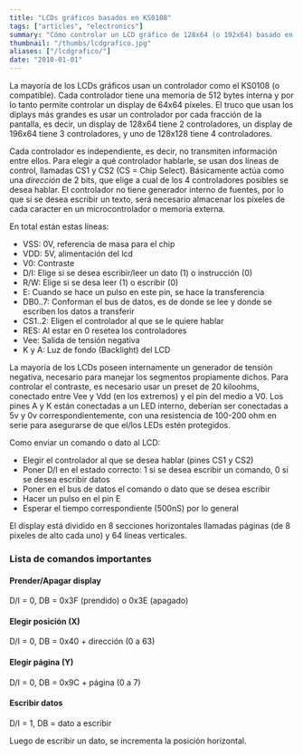 ```yaml
---
title: "LCDs gráficos basados en KS0108"
tags: ["articles", "electronics"]
summary: "Cómo controlar un LCD gráfico de 128x64 (o 192x64) basado en KS0108, usando un microcontrolador y dos puertos de E/S."
thumbnail: "/thumbs/lcdgrafico.jpg"
aliases: ["/lcdgrafico/"]
date: "2010-01-01"
---
```

La mayoría de los LCDs gráficos usan un controlador como el KS0108 (o compatible). Cada controlador tiene una memoria de 512 bytes interna y por lo tanto permite controlar un display de 64x64 píxeles. El truco que usan los diplays más grandes es usar un controlador por cada fracción de la pantalla, es decir, un display de 128x64 tiene 2 controladores, un display de 196x64 tiene 3 controladores, y uno de 128x128 tiene 4 controladores.

Cada controlador es independiente, es decir, no transmiten información entre ellos. Para elegir a qué controlador hablarle, se usan dos líneas de control, llamadas CS1 y CS2 (CS = Chip Select). Básicamente actúa como una *dirección* de 2 bits, que elige a cual de los 4 controladores posibles se desea hablar. El controlador no tiene generador interno de fuentes, por lo que si se desea escribir un texto, será necesario almacenar los píxeles de cada caracter en un microcontrolador o memoria externa.

En total están estas líneas:	
	
* VSS: 0V, referencia de masa para el chip
* VDD: 5V, alimentación del lcd
* V0: Contraste
* D/I: Elige si se desea escribir/leer un dato (1) o instrucción (0)
* R/W: Elige si se desa leer (1) o escribir (0)
* E: Cuando se hace un pulso en este pin, se hace la transferencia
* DB0..7: Conforman el bus de datos, es de donde se lee y donde se escriben los datos a transferir
* CS1..2: Eligen el controlador al que se le quiere hablar
* RES: Al estar en 0 resetea los controladores
* Vee: Salida de tensión negativa
* K y A: Luz de fondo (Backlight) del LCD

La mayoría de los LCDs poseen internamente un generador de tensión negativa, necesario para manejar los segmentos propiamente dichos. Para controlar el contraste, es necesario usar un preset de 20 kiloohms, conectado entre Vee y Vdd (en los extremos) y el pin del medio a V0. Los pines A y K están conectadas a un LED interno, deberían ser conectadas a 5v y 0v correspondientemente, con una resistencia de 100-200 ohm en serie para asegurarse de que el/los LEDs estén protegidos.

Como enviar un comando o dato al LCD:
	
* Elegir el controlador al que se desea hablar (pines CS1 y CS2)
* Poner D/I en el estado correcto: 1 si se desea escribir un comando, 0 si se desea escribir datos
* Poner en el bus de datos el comando o dato que se desea escribir
* Hacer un pulso en el pin E
* Esperar el tiempo correspondiente (500nS) por lo general

El display está dividido en 8 secciones horizontales llamadas páginas (de 8 pixeles de alto cada uno) y 64 líneas verticales.
### Lista de comandos importantes
#### Prender/Apagar display
D/I = 0, DB = 0x3F (prendido) o 0x3E (apagado)
#### Elegir posición (X)
D/I = 0, DB = 0x40 + dirección (0 a 63)
#### Elegir página (Y)
D/I = 0, DB = 0x9C + página (0 a 7)
#### Escribir datos
D/I = 1, DB = dato a escribir

Luego de escribir un dato, se incrementa la posición horizontal.

